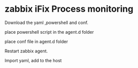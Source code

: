 # zabbix iFix Process monitoring

Download the yaml ,powershell and conf. 

place powershell script in the agent.d folder

place conf file in agent.d folder

Restart zabbix agent. 

Import yaml, add to the host
